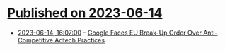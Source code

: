 # [Published on 2023-06-14](index.md)

* [2023-06-14, 16:07:00](https://tech.slashdot.org/story/23/06/14/167235/google-faces-eu-break-up-order-over-anti-competitive-adtech-practices?utm_source=rss1.0mainlinkanon&utm_medium=feed) - [Google Faces EU Break-Up Order Over Anti-Competitive Adtech Practices](https://tech.slashdot.org/story/23/06/14/167235/google-faces-eu-break-up-order-over-anti-competitive-adtech-practices?utm_source=rss1.0mainlinkanon&utm_medium=feed)
